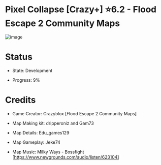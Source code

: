 # Pixel Collapse [Crazy+] ⭐6.2 - Flood Escape 2 Community Maps

![image](https://github.com/user-attachments/assets/d24617ea-b2ef-4d91-9890-a8f43f380f52)
# Status
* State: Development

* Progress: 9%
# Credits
* Game Creator: Crazyblox [Flood Escape 2 Community Maps]

* Map Making kit: dripperoniz and Gam73

* Map Details: Edu_games129

* Map Gameplay: Jeke74

* Map Music: Milky Ways - Bossfight [https://www.newgrounds.com/audio/listen/623104]
